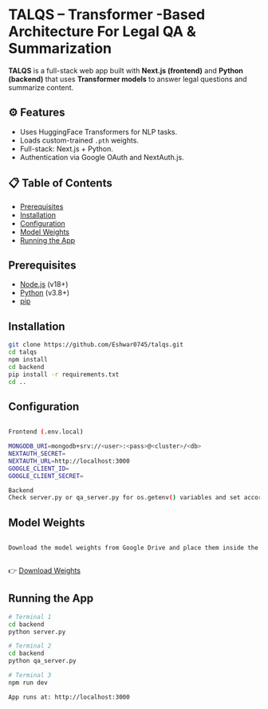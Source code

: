 # TALQS – Transformer -Based Architecture For Legal QA & Summarization

**TALQS** is a full-stack web app built with **Next.js (frontend)** and **Python (backend)** that uses **Transformer models** to answer legal questions and summarize content.

## ⚙️ Features
- Uses HuggingFace Transformers for NLP tasks.
- Loads custom-trained `.pth` weights.
- Full-stack: Next.js + Python.
- Authentication via Google OAuth and NextAuth.js.

## 📋 Table of Contents
- [Prerequisites](#Prerequisites)
- [Installation](#installation)
- [Configuration](#configuration)
- [Model Weights](#model-weights)
- [Running the App](#running-the-app)

##  Prerequisites

- [Node.js](https://nodejs.org/) (v18+)
- [Python](https://www.python.org/) (v3.8+)
- [pip](https://pip.pypa.io/)

##  Installation

```bash
git clone https://github.com/Eshwar0745/talqs.git
cd talqs
npm install            
cd backend
pip install -r requirements.txt
cd ..
```
##  Configuration
```bash

Frontend (.env.local)

MONGODB_URI=mongodb+srv://<user>:<pass>@<cluster>/<db>
NEXTAUTH_SECRET=
NEXTAUTH_URL=http://localhost:3000
GOOGLE_CLIENT_ID=
GOOGLE_CLIENT_SECRET=

Backend
Check server.py or qa_server.py for os.getenv() variables and set accordingly.
```
##  Model Weights
```bash

Download the model weights from Google Drive and place them inside the backend/models/ folder:



```
👉 [Download Weights](https://drive.google.com/drive/folders/1YYKWoPmnDcJ_kYcEL1lo1fuwKqjdwTnF?usp=sharing)

##  Running the App

```bash
# Terminal 1
cd backend
python server.py

# Terminal 2
cd backend
python qa_server.py

# Terminal 3
npm run dev

App runs at: http://localhost:3000
